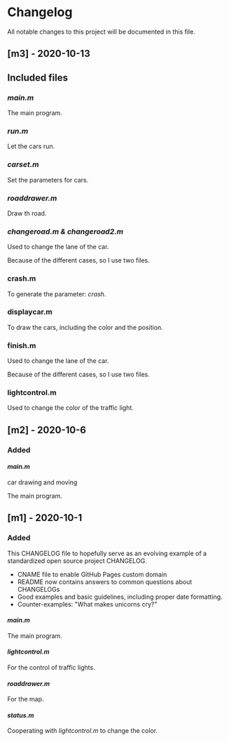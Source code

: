 # Changelog

All notable changes to this project will be documented in this file.

## [m3] - 2020-10-13

## Included files

### *main.m* 

The main program.

### *run.m*

Let the cars run.

### *carset.m*

Set the parameters for cars.

### *roaddrawer.m*

Draw th road.

### *changeroad.m & changeroad2.m*

Used to change the lane of the car.

Because of the different cases, so I use two files.

### crash.m

To generate the parameter: *crash*.

### displaycar.m

To draw the cars, including the color and the position.

### finish.m

Used to change the lane of the car.

Because of the different cases, so I use two files.

### lightcontrol.m

Used to change the color of the traffic light.

## [m2] - 2020-10-6

### Added
#### *main.m* 
car drawing and moving

The main program.
## [m1] - 2020-10-1

 ### Added

This CHANGELOG file to hopefully serve as an evolving example of a
  standardized open source project CHANGELOG.

- CNAME file to enable GitHub Pages custom domain
- README now contains answers to common questions about CHANGELOGs
- Good examples and basic guidelines, including proper date formatting.
- Counter-examples: "What makes unicorns cry?"

#### *main.m* 

The main program.

#### *lightcontrol.m*

For the control of traffic lights.

#### *roaddrawer.m*

For the map.

#### *status.m*

Cooperating with *lightcontrol.m* to change the color.
